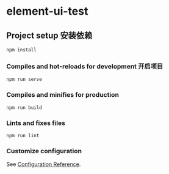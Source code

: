 # element-ui-test

## Project setup   安装依赖
```
npm install
```

### Compiles and hot-reloads for development  开启项目
```
npm run serve
```

### Compiles and minifies for production
```
npm run build
```

### Lints and fixes files
```
npm run lint
```

### Customize configuration
See [Configuration Reference](https://cli.vuejs.org/config/).
